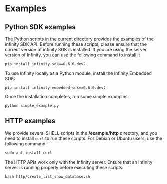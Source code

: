 # Examples

## Python SDK examples

The Python scripts in the current directory provides the examples of the infinity SDK API. Before running these scripts, please ensure that the correct version of infinity SDK is installed. If you are using the server version of Infinity, you can use the following command to install it

```shell
pip install infinity-sdk==0.6.0.dev2
```

To use Infinity locally as a Python module, install the Infinity Embedded SDK:

```shell
pip install infinity-embedded-sdk==0.6.0.dev2
```

Once the installation completes, run some simple examples:

```shell
python simple_example.py
```

## HTTP examples

We provide several SHELL scripts in the **/example/http** directory, and you need to install `curl` to run these scripts. For Debian or Ubuntu users, use the following command:

```shell
sudo apt install curl
```

The HTTP APIs work only with the Infinity server. Ensure that an Infinity server is running properly before executing these scripts:

```shell
bash http/create_list_show_database.sh
```